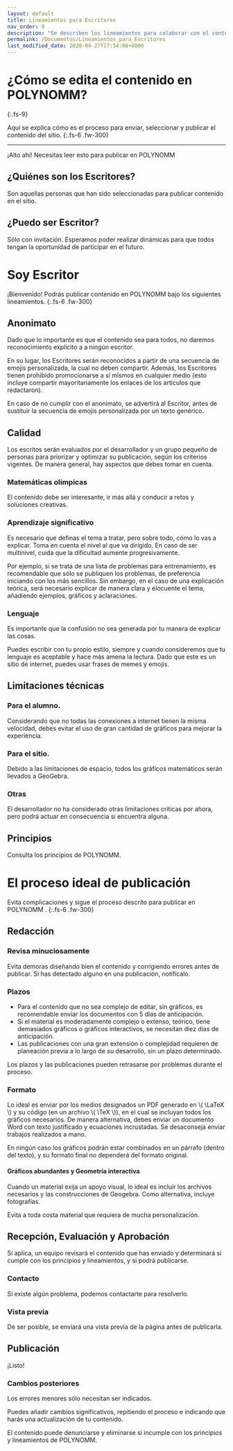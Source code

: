 ```yaml
---
layout: default
title: Lineamientos para Escritores
nav_order: 9
description: "Se describen los lineamientos para colaborar con el contenido del sitio."
permalink: /Documentos/Lineamientos_para_Escritores
last_modified_date: 2020-04-27T17:54:08+0000
---
```


# ¿Cómo se edita el contenido en POLYN<span class="deg-sitio deg-sitio-texto">OMM</span>?<i class="jpa-anim-rel-partying_face jpa-2em"></i>
{:.fs-9}

<link rel="stylesheet" href="{{ '/assets/css/just-the-docs-degVerde.css' | absolute_url }}">
<script>
    jtd.setTheme('degVerde');
</script>

Aquí se explica cómo es el proceso para enviar, seleccionar y publicar el contenido del sitio.
{:.fs-6 .fw-300}

---

¡Alto ahí! Necesitas leer esto para publicar en POLYN<span class="deg-sitio deg-sitio-texto">OMM</span><i class="jpa-anim-rel-smiling_face_with_heart_eyes jpa-2em"></i>

## ¿Quiénes son los Escritores?

Son aquellas personas que han sido seleccionadas para publicar contenido en el sitio.

## ¿Puedo ser Escritor?

Sólo con invitación. Esperamos poder realizar dinámicas para que todos tengan la oportunidad de participar en el futuro.

# Soy Escritor

¡Bienvenido! Podrás publicar contenido en POLYN<span class="deg-sitio deg-sitio-texto">OMM</span> bajo los siguientes lineamientos.
{:.fs-6 .fw-300}

## Anonimato

Dado que lo importante es que el contenido sea para todos, no daremos reconocimiento explícito a a ningún escritor.

En su lugar, los Escritores serán reconocidos a partir de una secuencia de emojis personalizada, la cual no deben compartir. Además, los Escritores tienen prohibido promocionarse a sí mísmos en cualquier medio (esto incluye compartir mayoritariamente los enlaces de los artículos que redactaron).

En caso de no cumplir con el anonimato, se advertirá al Escritor, antes de sustituir la secuencia de emojis personalizada por un texto genérico.

## Calidad

Los escritos serán evaluados por el desarrollador y un grupo pequeño de personas para priorizar y optimizar su publicación, según los criterios vigentes. De manera general, hay aspectos que debes tomar en cuenta.

### Matemáticas olímpicas

El contenido debe ser interesante, ir más allá y conducir a retos y soluciones creativas.

### Aprendizaje significativo

Es necesario que definas el tema a tratar, pero sobre todo, cómo lo vas a explicar. Toma en cuenta el nivel al que va dirigido. En caso de ser multinivel, cuida que la dificultad aumente progresivamente. 

Por ejemplo, si se trata de una lista de problemas para entrenamiento, es recomendable que sólo se publiquen los problemas, de preferencia iniciando con los más sencillos. Sin embargo, en el caso de una explicación teórica, será necesario explicar de manera clara y elocuente el tema, añadiendo ejemplos, gráficos y aclaraciones.

### Lenguaje

Es importante que la confusión no sea generada por tu manera de explicar las cosas.

Puedes escribir con tu propio estilo, siempre y cuando consideremos que tu lenguaje es aceptable y hace más amena la lectura. Dado que este es un sitio de internet, puedes usar frases de memes y emojis.


## Limitaciones técnicas

### Para el alumno.

Considerando que no todas las conexiones a internet tienen la misma velocidad, debes evitar el uso de gran cantidad de gráficos para mejorar la experiencia.

### Para el sitio.

Debido a las limitaciones de espacio, todos los gráficos matemáticos serán llevados a GeoGebra.

### Otras
El desarrollador no ha considerado otras limitaciones críticas por ahora, pero podrá actuar en consecuencia si encuentra alguna.

## Principios

Consulta los principios de POLYNOMM.

# El proceso ideal de publicación

Evita complicaciones y sigue el proceso descrito para publicar en POLYN<span class="deg-sitio deg-sitio-texto">OMM</span> .
{:.fs-6 .fw-300}

## Redacción

### Revisa minuciosamente
Evita demoras diseñando bien el contenido y corrigiendo errores antes de publicar. Si has detectado alguno en una publicación, notifícalo.

### Plazos

* Para el contenido que no sea complejo de editar, sin gráficos, es recomendable enviar los documentos con 5 días de anticipación.
* Si el material es moderadamente complejo o extenso, teórico, tiene demasiados gráficos o gráficos interactivos, se necesitan diez días de anticipación.
* Las publicaciones con una gran extensión o complejidad requieren de planeación previa a lo largo de su desarrollo, sin un plazo determinado.

Los plazos y las publicaciones pueden retrasarse por problemas durante el proceso.

### Formato

Lo ideal es enviar por los medios designados un PDF generado en <span>\\( \LaTeX \\)</span> y su código (en un archivo <span>\\( \TeX \\)</span>), en el cual se incluyan todos los gráficos necesarios. De manera alternativa, debes enviar un documento Word con texto justificado y ecuaciones incrustadas. Se desaconseja enviar trabajos realizados a mano.

En ningún caso los gráficos podrán estar combinados en un párrafo (dentro del texto), y su formato final no dependerá del formato original.

#### Gráficos abundantes y Geometría interactiva

Cuando un material exija un apoyo visual, lo ideal es incluir los archivos necesarios y las construcciones de Geogebra.
Como alternativa, incluye fotografías.

Evita a toda costa material que requiera de mucha personalización.

## Recepción, Evaluación y Aprobación

Si aplica, un equipo revisará el contenido que has enviado y determinará si cumple con los principios y lineamientos, y si podrá publicarse.

### Contacto
Si existe algún problema, podemos contactarte para resolverlo.

### Vista previa
De ser posible, se enviará una vista previa de la página antes de publicarla.

## Publicación
¡Listo!

### Cambios posteriores

Los errores menores sólo necesitan ser indicados.

Puedes añadir cambios significativos, repitiendo el proceso e indicando que harás una actualización de tu contenido.

El contenido puede denunciarse y eliminarse si incumple con los principios y lineamientos de POLYNOMM.





